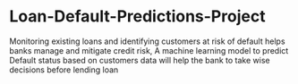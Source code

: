# Loan-Default-Predictions-Project
Monitoring existing loans and identifying customers at risk of default helps banks manage and mitigate credit risk, A machine learning model to predict Default status based on customers data will help the bank to take wise decisions before lending loan
